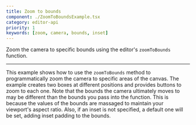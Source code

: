 ```yaml
---
title: Zoom to bounds
component: ./ZoomToBoundsExample.tsx
category: editor-api
priority: 1
keywords: [zoom, camera, bounds, inset]
---
```


Zoom the camera to specific bounds using the editor's `zoomToBounds` function.

---

This example shows how to use the `zoomToBounds` method to programmatically zoom the camera to specific areas of the canvas. The example creates two boxes at different positions and provides buttons to zoom to each one. Note that the bounds the camera ultimately moves to may be different than the bounds you pass into the function. This is because the values of the bounds are massaged to maintain your viewport's aspect ratio. Also, if an inset is not specified, a default one will be set, adding inset padding to the bounds.
